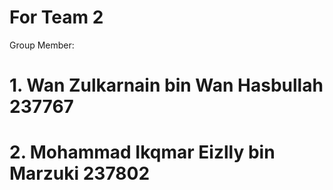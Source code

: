 # For Team 2

Group Member:

# 1. Wan Zulkarnain bin Wan Hasbullah   237767
# 2. Mohammad Ikqmar Eizlly bin Marzuki 237802

